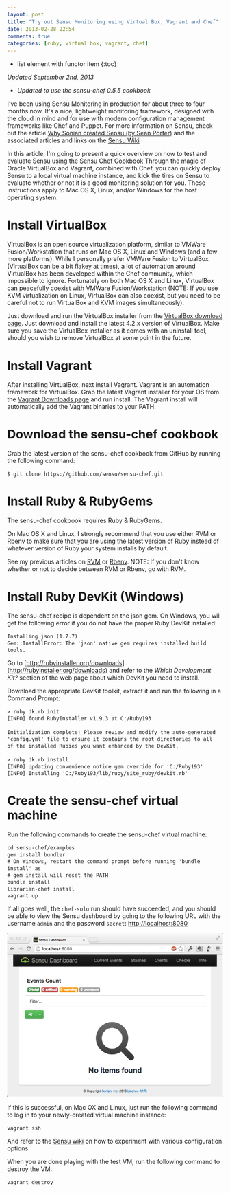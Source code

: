 ```yaml
---
layout: post
title: "Try out Sensu Monitoring using Virtual Box, Vagrant and Chef"
date: 2013-02-28 22:54
comments: true
categories: [ruby, virtual box, vagrant, chef]
---
```

* list element with functor item
{:toc}

_Updated September 2nd, 2013_

* _Updated to use the sensu-chef 0.5.5 cookbook_

I've been using Sensu Monitoring in production for about three to four months
now.  It's a nice, lightweight monitoring framework, designed with the cloud
in mind and for use with modern configuration management frameworks like
Chef and Puppet.  For more information on Sensu, check out the article
[Why Sonian created Sensu (by Sean Porter)](http://portertech.ca/2011/11/01/sensu-a-monitoring-framework/)
and the associated articles and links on the [Sensu Wiki](https://github.com/sensu/sensu/wiki)

In this article, I'm going to present a quick overview on how to test and
evaluate Sensu using the [Sensu Chef Cookbook](https://github.com/sensu/sensu-chef)
Through the magic of Oracle VirtualBox and Vagrant, combined with Chef, you
can quickly deploy Sensu to a local virtual machine instance, and kick the
tires on Sensu to evaluate whether or not it is a good monitoring solution
for you.  These instructions apply to Mac OS X, Linux, and/or Windows for
the host operating system.

Install VirtualBox
==================
VirtualBox is an open source virtualization platform, similar to VMWare
Fusion/Workstation that runs on Mac OS X, Linux and Windows (and a few more
platforms).  While I personally prefer VMWare Fusion to VirtualBox (VirtualBox
can be a bit flakey at times), a lot of automation around VirtualBox has been
developed within the Chef community, which impossible to ignore.  Fortunately
on both Mac OS X and Linux, VirtualBox can peacefully coexist with VMWare
Fusion/Workstation (NOTE: If you use KVM virtualization on Linux, VirtualBox
can also coexist, but you need to be careful not to run VirtualBox and KVM
images simultaneously).

Just download and run the VirtualBox installer from the [VirtualBox download
page](https://www.virtualbox.org/wiki/Downloads).  Just download and install
the latest 4.2.x version of VirtualBox.  Make sure you save the VirtualBox
installer as it comes with an uninstall tool, should you wish to remove
VirtualBox at some point in the future.

Install Vagrant
===============
After installing VirtualBox, next install Vagrant.  Vagrant is an automation
framework for VirtualBox.  Grab the latest Vagrant installer for your OS from
the [Vagrant Downloads page](http://downloads.vagrantup.com/) and run install.
The Vagrant install will automatically add the Vagrant binaries to your PATH.

Download the sensu-chef cookbook
================================
Grab the latest version of the sensu-chef cookbook from GitHub by running
the following command:

    $ git clone https://github.com/sensu/sensu-chef.git

Install Ruby & RubyGems
=======================
The sensu-chef cookbook requires Ruby & RubyGems.

On Mac OS X and Linux, I strongly recommend that you use either RVM or Rbenv
to make sure that you are using the latest version of Ruby instead of whatever
version of Ruby your system installs by default.

See my previous articles on [RVM](http://misheska.com/blog/2013/06/16/using-rvm-to-manage-multiple-versions-of-ruby/) or [Rbenv](http://misheska.com/blog/2013/06/15/using-rbenv-to-manage-multiple-versions-of-ruby/).  NOTE: If you don't
know whether or not to decide between RVM or Rbenv, go with RVM.

Install Ruby DevKit (Windows)
=============================
The sensu-chef recipe is dependent on the json gem.  On Windows, you will get
the following error if you do not have the proper Ruby DevKit installed:

    Installing json (1.7.7)
    Gem::InstallError: The 'json' native gem requires installed build tools.

Go to [http://rubyinstaller.org/downloads](http://rubyinstaller.org/downloads)
and refer to the *Which Development Kit?* section of the web page about which
DevKit you need to install.

Download the appropriate DevKit toolkit, extract it and run the following
in a Command Prompt:

    > ruby dk.rb init
    [INFO] found RubyInstaller v1.9.3 at C:/Ruby193

    Initialization complete! Please review and modify the auto-generated
    'config.yml' file to ensure it contains the root directories to all
    of the installed Rubies you want enhanced by the DevKit.

    > ruby dk.rb install
    [INFO] Updating convenience notice gem override for 'C:/Ruby193'
    [INFO] Installing 'C:/Ruby193/lib/ruby/site_ruby/devkit.rb'


Create the sensu-chef virtual machine
=====================================

Run the following commands to create the sensu-chef virtual machine:

    cd sensu-chef/examples
    gem install bundler
    # On Windows, restart the command prompt before running 'bundle install' as
    # gem install will reset the PATH
    bundle install
    librarian-chef install
    vagrant up

If all goes well, the `chef-solo` run should have succeeded, and
you should be able to view the Sensu dashboard by going to the following URL
with the username `admin` and the password `secret`:
[http://localhost:8080](http://localhost:8080)

![Sensu Dashboard](/images/sensudashboard.png)

If this is successful, on Mac OX and Linux, just run the following command to
log in to your newly-created virtual machine instance:

    vagrant ssh

And refer to the [Sensu wiki](https://github.com/sensu/sensu/wiki) on how 
to experiment with various configuration options.

When you are done playing with the test VM, run the following command to
destroy the VM:

    vagrant destroy
